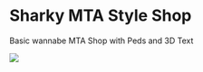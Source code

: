 # Sharky MTA Style Shop
Basic wannabe MTA Shop with Peds and 3D Text

<img src="https://cdn.discordapp.com/attachments/1269313557070352435/1269313557221216256/Kepernyokep_2024-08-03_165107.png?ex=66bccade&is=66bb795e&hm=2b615d231c4a39aba9914205266bd59963f5853fb74730dccb8f6b890fa7909b&">
